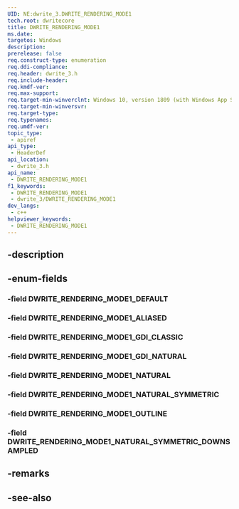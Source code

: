```yaml
---
UID: NE:dwrite_3.DWRITE_RENDERING_MODE1
tech.root: dwritecore
title: DWRITE_RENDERING_MODE1
ms.date: 
targetos: Windows
description: 
prerelease: false
req.construct-type: enumeration
req.ddi-compliance: 
req.header: dwrite_3.h
req.include-header: 
req.kmdf-ver: 
req.max-support: 
req.target-min-winverclnt: Windows 10, version 1809 (with Windows App SDK 0.5 or later)
req.target-min-winversvr: 
req.target-type: 
req.typenames: 
req.umdf-ver: 
topic_type:
 - apiref
api_type:
 - HeaderDef
api_location:
 - dwrite_3.h
api_name:
 - DWRITE_RENDERING_MODE1
f1_keywords:
 - DWRITE_RENDERING_MODE1
 - dwrite_3/DWRITE_RENDERING_MODE1
dev_langs:
 - c++
helpviewer_keywords:
 - DWRITE_RENDERING_MODE1
---
```


## -description

## -enum-fields

### -field DWRITE_RENDERING_MODE1_DEFAULT

### -field DWRITE_RENDERING_MODE1_ALIASED

### -field DWRITE_RENDERING_MODE1_GDI_CLASSIC

### -field DWRITE_RENDERING_MODE1_GDI_NATURAL

### -field DWRITE_RENDERING_MODE1_NATURAL

### -field DWRITE_RENDERING_MODE1_NATURAL_SYMMETRIC

### -field DWRITE_RENDERING_MODE1_OUTLINE

### -field DWRITE_RENDERING_MODE1_NATURAL_SYMMETRIC_DOWNSAMPLED

## -remarks

## -see-also

